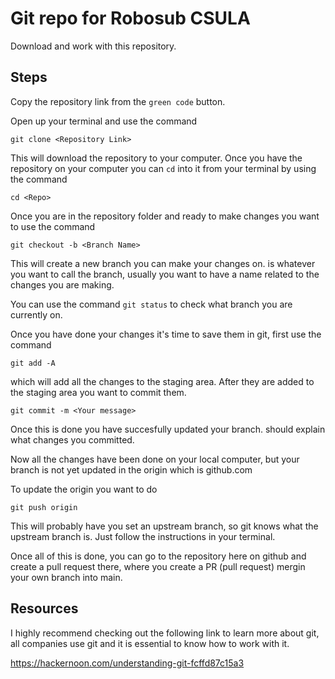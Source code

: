 # Git repo for Robosub CSULA

Download and work with this repository.

## Steps
Copy the repository link from the `green code` button. 

Open up your terminal and use the command 

`git clone <Repository Link>`

This will download the repository to your computer. Once you have the repository on your computer you can `cd` into it 
from your terminal by using the command

`cd <Repo>`

Once you are in the repository folder and ready to make changes you want to use the command

`git checkout -b <Branch Name>`

This will create a new branch you can make your changes on. <Branch Name> is whatever you want to call the branch, usually you want to have
a name related to the changes you are making. 
  
You can use the command `git status` to check what branch you are currently on.
  
Once you have done your changes it's time to save them in git, first use the command 

`git add -A` 
  
 which will add all the changes to the staging area. After they are added to the staging area you want to commit them.
  
  `git commit -m <Your message>`
  
  Once this is done you have succesfully updated your branch. <Your message> should explain what changes you committed. 
  
  Now all the changes have been done on your local computer, but your branch is not yet updated in the origin which is github.com
  
  To update the origin you want to do
  
  `git push origin` 
  
  This will probably have you set an upstream branch, so git knows what the upstream branch is. Just follow the instructions in your terminal.
  
  Once all of this is done, you can go to the repository here on github and create a pull request there, where you create a PR (pull request) mergin your own branch into main. 
 


## Resources
 I highly recommend checking out the following link to learn more about git, all companies use git and it is essential to know how to work with it. 
  
  https://hackernoon.com/understanding-git-fcffd87c15a3



